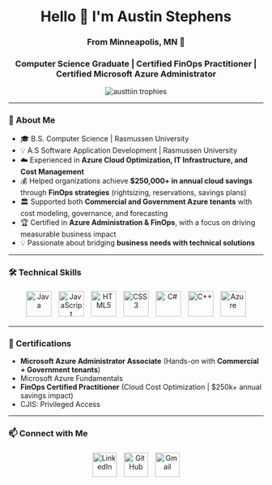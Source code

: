 <h1 align="center">Hello 👋 I'm Austin Stephens</h1>
<h3 align="center">From Minneapolis, MN 🌟</h3>
<h3 align="center">Computer Science Graduate | Certified FinOps Practitioner | Certified Microsoft Azure Administrator</h3>

<p align="center">
  <img src="https://github-profile-trophy.vercel.app/?username=austtiin&theme=onedark&margin-w=15&margin-h=15" alt="austtiin trophies" />
</p>

---

### 🚀 About Me  
- 🎓 B.S. Computer Science | Rasmussen University
- 💡 A.S Software Application Development | Rasmussen University
- ☁️ Experienced in **Azure Cloud Optimization, IT Infrastructure, and Cost Management**  
- 💰 Helped organizations achieve **$250,000+ in annual cloud savings** through **FinOps strategies** (rightsizing, reservations, savings plans)  
- 🏛️ Supported both **Commercial and Government Azure tenants** with cost modeling, governance, and forecasting  
- 🏆 Certified in **Azure Administration & FinOps**, with a focus on driving measurable business impact  
- 💡 Passionate about bridging **business needs with technical solutions**  

---

### 🛠️ Technical Skills
<p align="center">
  <img src="https://img.icons8.com/color/48/000000/java-coffee-cup-logo--v1.png" alt="Java" style="width:50px; min-width:40px; max-width:60px; margin:5px;" />
  <img src="https://img.icons8.com/color/48/000000/javascript.png" alt="JavaScript" style="width:50px; min-width:40px; max-width:60px; margin:5px;" />
  <img src="https://img.icons8.com/color/48/000000/html-5--v1.png" alt="HTML5" style="width:50px; min-width:40px; max-width:60px; margin:5px;" />
  <img src="https://img.icons8.com/color/48/000000/css3.png" alt="CSS3" style="width:50px; min-width:40px; max-width:60px; margin:5px;" />
  <img src="https://img.icons8.com/color/48/000000/c-sharp-logo.png" alt="C#" style="width:50px; min-width:40px; max-width:60px; margin:5px;" />
  <img src="https://img.icons8.com/color/48/000000/c-plus-plus-logo.png" alt="C++" style="width:50px; min-width:40px; max-width:60px; margin:5px;" />
  <img src="https://upload.wikimedia.org/wikipedia/commons/f/fa/Microsoft_Azure.svg" alt="Azure" style="width:50px; min-width:40px; max-width:60px; margin:5px;" />
</p>

---

### 📜 Certifications  
- **Microsoft Azure Administrator Associate** (Hands-on with **Commercial + Government tenants**)  
- Microsoft Azure Fundamentals  
- **FinOps Certified Practitioner** (Cloud Cost Optimization | $250k+ annual savings impact)  
- CJIS: Privileged Access  

---

### 📫 Connect with Me  
<p align="center">
  <a href="https://www.linkedin.com/in/astephe/"><img src="https://img.icons8.com/color/48/linkedin.png" alt="LinkedIn" style="width:48px; min-width:40px; max-width:60px; margin:5px;" /></a>
  <a href="https://github.com/Austtiin"><img src="https://img.icons8.com/glyph-neue/48/github.png" alt="GitHub" style="width:48px; min-width:40px; max-width:60px; margin:5px;" /></a>
  <a href="mailto:austinstephens103@gmail.com"><img src="https://img.icons8.com/color/48/gmail-new.png" alt="Gmail" style="width:48px; min-width:40px; max-width:60px; margin:5px;" /></a>
</p>
